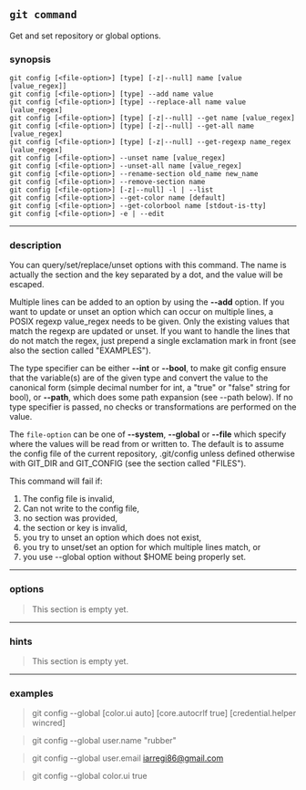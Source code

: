 `git command`
---
Get and set repository or global options.

### synopsis
```vim
git config [<file-option>] [type] [-z|--null] name [value [value_regex]]
git config [<file-option>] [type] --add name value
git config [<file-option>] [type] --replace-all name value [value_regex]
git config [<file-option>] [type] [-z|--null] --get name [value_regex]
git config [<file-option>] [type] [-z|--null] --get-all name [value_regex]
git config [<file-option>] [type] [-z|--null] --get-regexp name_regex [value_regex]
git config [<file-option>] --unset name [value_regex]
git config [<file-option>] --unset-all name [value_regex]
git config [<file-option>] --rename-section old_name new_name
git config [<file-option>] --remove-section name
git config [<file-option>] [-z|--null] -l | --list
git config [<file-option>] --get-color name [default]
git config [<file-option>] --get-colorbool name [stdout-is-tty]
git config [<file-option>] -e | --edit
```

---
### description

You can query/set/replace/unset options with this command. The name is actually the section and the key separated by a dot, and the value will be escaped.

Multiple lines can be added to an option by using the **--add** option. If you want to update or unset an option which can occur on multiple lines, a POSIX regexp value_regex needs to be given. Only the existing values that match the regexp are updated or unset. If you want to handle the lines that do not match the regex, just prepend a single exclamation mark in front (see also the section called "EXAMPLES").

The type specifier can be either **--int** or **--bool**, to make git config ensure that the variable(s) are of the given type and convert the value to the canonical form (simple decimal number for int, a "true" or "false" string for bool), or **--path**, which does some path expansion (see --path below). If no type specifier is passed, no checks or transformations are performed on the value.

The `file-option` can be one of **--system**, **--global** or **--file** which specify where the values will be read from or written to. The default is to assume the config file of the current repository, .git/config unless defined otherwise with GIT_DIR and GIT_CONFIG (see the section called "FILES").

This command will fail if:

1. The config file is invalid,
2. Can not write to the config file,
3. no section was provided,
4. the section or key is invalid,
5. you try to unset an option which does not exist,
6. you try to unset/set an option for which multiple lines match, or
7. you use --global option without $HOME being properly set.

---
### options
> This section is empty yet.

---
### hints
> This section is empty yet.

---
### examples

> git config --global [color.ui auto] [core.autocrlf true] [credential.helper wincred] 

> git config --global user.name "rubber"

> git config --global user.email iarregi86@gmail.com

> git config --global color.ui true